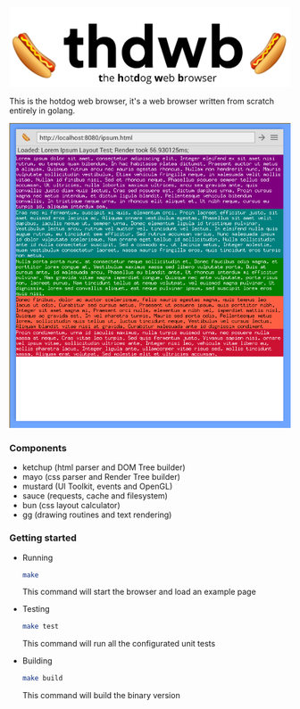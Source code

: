 <p align="center">
  <img src="thdwb.png?raw=true"></img>
</p>

This is the hotdog web browser, it's a web browser written from scratch entirely in golang.

<p align="center">
  <img src="screenshot.png?raw=true"></img>
</p>

### Components
- ketchup (html parser and DOM Tree builder)
- mayo (css parser and Render Tree builder)
- mustard (UI Toolkit, events and OpenGL)
- sauce (requests, cache and filesystem)
- bun (css layout calculator)
- [gg](https://github.com/fogleman/gg) (drawing routines and text rendering)

### Getting started
- Running 

  ```sh
  make
  ```
  This command will start the browser and load an example page
  
- Testing

  ```sh
  make test
  ```
  This command will run all the configurated unit tests
  
- Building

  ```sh
  make build
  ```
  This command will build the binary version
